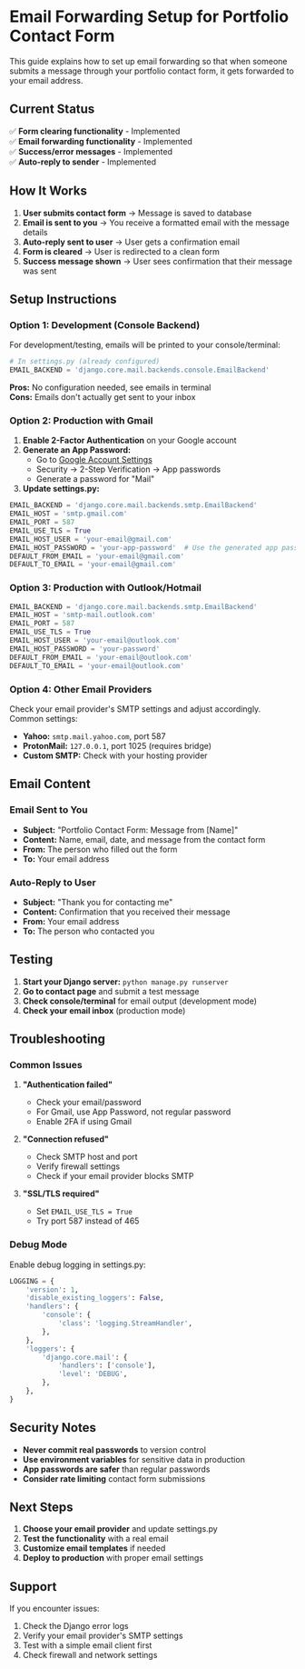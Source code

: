 # Email Forwarding Setup for Portfolio Contact Form

This guide explains how to set up email forwarding so that when someone submits a message through your portfolio contact form, it gets forwarded to your email address.

## Current Status

✅ **Form clearing functionality** - Implemented  
✅ **Email forwarding functionality** - Implemented  
✅ **Success/error messages** - Implemented  
✅ **Auto-reply to sender** - Implemented  

## How It Works

1. **User submits contact form** → Message is saved to database
2. **Email is sent to you** → You receive a formatted email with the message details
3. **Auto-reply sent to user** → User gets a confirmation email
4. **Form is cleared** → User is redirected to a clean form
5. **Success message shown** → User sees confirmation that their message was sent

## Setup Instructions

### Option 1: Development (Console Backend)

For development/testing, emails will be printed to your console/terminal:

```python
# In settings.py (already configured)
EMAIL_BACKEND = 'django.core.mail.backends.console.EmailBackend'
```

**Pros:** No configuration needed, see emails in terminal  
**Cons:** Emails don't actually get sent to your inbox

### Option 2: Production with Gmail

1. **Enable 2-Factor Authentication** on your Google account
2. **Generate an App Password:**
   - Go to [Google Account Settings](https://myaccount.google.com/)
   - Security → 2-Step Verification → App passwords
   - Generate a password for "Mail"
3. **Update settings.py:**

```python
EMAIL_BACKEND = 'django.core.mail.backends.smtp.EmailBackend'
EMAIL_HOST = 'smtp.gmail.com'
EMAIL_PORT = 587
EMAIL_USE_TLS = True
EMAIL_HOST_USER = 'your-email@gmail.com'
EMAIL_HOST_PASSWORD = 'your-app-password'  # Use the generated app password
DEFAULT_FROM_EMAIL = 'your-email@gmail.com'
DEFAULT_TO_EMAIL = 'your-email@gmail.com'
```

### Option 3: Production with Outlook/Hotmail

```python
EMAIL_BACKEND = 'django.core.mail.backends.smtp.EmailBackend'
EMAIL_HOST = 'smtp-mail.outlook.com'
EMAIL_PORT = 587
EMAIL_USE_TLS = True
EMAIL_HOST_USER = 'your-email@outlook.com'
EMAIL_HOST_PASSWORD = 'your-password'
DEFAULT_FROM_EMAIL = 'your-email@outlook.com'
DEFAULT_TO_EMAIL = 'your-email@outlook.com'
```

### Option 4: Other Email Providers

Check your email provider's SMTP settings and adjust accordingly. Common settings:

- **Yahoo:** `smtp.mail.yahoo.com`, port 587
- **ProtonMail:** `127.0.0.1`, port 1025 (requires bridge)
- **Custom SMTP:** Check with your hosting provider

## Email Content

### Email Sent to You
- **Subject:** "Portfolio Contact Form: Message from [Name]"
- **Content:** Name, email, date, and message from the contact form
- **From:** The person who filled out the form
- **To:** Your email address

### Auto-Reply to User
- **Subject:** "Thank you for contacting me"
- **Content:** Confirmation that you received their message
- **From:** Your email address
- **To:** The person who contacted you

## Testing

1. **Start your Django server:** `python manage.py runserver`
2. **Go to contact page** and submit a test message
3. **Check console/terminal** for email output (development mode)
4. **Check your email inbox** (production mode)

## Troubleshooting

### Common Issues

1. **"Authentication failed"**
   - Check your email/password
   - For Gmail, use App Password, not regular password
   - Enable 2FA if using Gmail

2. **"Connection refused"**
   - Check SMTP host and port
   - Verify firewall settings
   - Check if your email provider blocks SMTP

3. **"SSL/TLS required"**
   - Set `EMAIL_USE_TLS = True`
   - Try port 587 instead of 465

### Debug Mode

Enable debug logging in settings.py:

```python
LOGGING = {
    'version': 1,
    'disable_existing_loggers': False,
    'handlers': {
        'console': {
            'class': 'logging.StreamHandler',
        },
    },
    'loggers': {
        'django.core.mail': {
            'handlers': ['console'],
            'level': 'DEBUG',
        },
    },
}
```

## Security Notes

- **Never commit real passwords** to version control
- **Use environment variables** for sensitive data in production
- **App passwords are safer** than regular passwords
- **Consider rate limiting** contact form submissions

## Next Steps

1. **Choose your email provider** and update settings.py
2. **Test the functionality** with a real email
3. **Customize email templates** if needed
4. **Deploy to production** with proper email settings

## Support

If you encounter issues:
1. Check the Django error logs
2. Verify your email provider's SMTP settings
3. Test with a simple email client first
4. Check firewall and network settings
